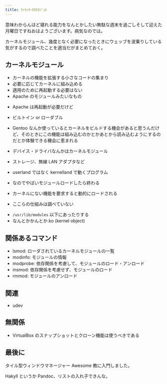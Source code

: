 ```yaml
---
title: ｳｯｳｯｳｰｶﾈﾙﾓｼﾞｭﾙ
---
```


意味わからんほど寝れる能力をなんとかしたい無駄な週末を過ごしそして迎えた月曜日ですねおはようございます。病気なのでは。

カーネルモジュール、幾度となく必要になったときにウェッブを波乗りしている気がするので調べたことを適当だがまとめておく。

カーネルモジュール
------------------

* カーネルの機能を拡張する小さなコードの集まり
* 必要に応じてカーネルに組み込める
* 適用のために再起動する必要はない
* Apache のモジュールみたいなもの
 - Apache は再起動が必要だけど
* ビルトイン or ローダブル
 - Gentoo なんか使っているとカーネルをビルドする機会があると思うんだけど、そのときにこの機能は組み込むのかとかあとから読み込むようにするのだとか体験できる機会に恵まれる
* デバイス・ドライバなんかはカーネルモジュール
 - ストレージ、無線 LAN アダプタなど
* userland ではなく kernelland で動くプログラム
 - なのでやばいモジュールロードしたら終わる
* カーネルにない機能を要求すると動的にロードされる
 - ここらの仕組みは調べていない
* `/usr/lib/modules` 以下にあったりする
* なんとかかんとか.ko (kernel object)


関係あるコマンド
----------------

* lsmod: ローダされているカーネルモジュールの一覧
* modinfo: モジュールの情報
* modprobe: 依存関係を考慮して、モジュールのロード・アンロード
* insmod: 依存関係を考慮せず、モジュールのロード
* rmmod: モジュールのアンロード


関連
----

* udev


無関係
------

* VirtualBox のスナップショットとクローン機能は使うべきである


最後に
------

タイル型ウィンドウマネージャー Awesome 教に入門しました。

Hakyll というか Pandoc、リストの入れ子できんな。
